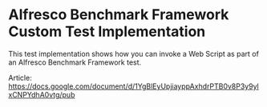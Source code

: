 # Alfresco Benchmark Framework Custom Test Implementation
This test implementation shows how you can invoke a Web Script as part of 
an Alfresco Benchmark Framework test.

Article: https://docs.google.com/document/d/1YgBlEyUpjiayppAxhdrPTB0v8P3y9ylxCNPYdhA0vtg/pub
